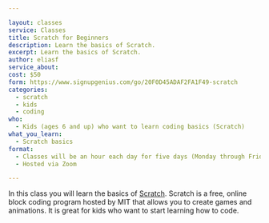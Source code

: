 ```yaml
---

layout: classes
service: Classes
title: Scratch for Beginners
description: Learn the basics of Scratch.
excerpt: Learn the basics of Scratch.
author: eliasf
service_about: 
cost: $50
form: https://www.signupgenius.com/go/20F0D45ADAF2FA1F49-scratch
categories:
  - scratch
  - kids
  - coding
who:
  - Kids (ages 6 and up) who want to learn coding basics (Scratch)
what_you_learn:
  - Scratch basics
format:
  - Classes will be an hour each day for five days (Monday through Friday)
  - Hosted via Zoom

---
```


In this class you will learn the basics of [Scratch](https://scratch.mit.edu/). Scratch is a free, online block coding program hosted by MIT that allows you to create games and animations. It is great for kids who want to start learning how to code.